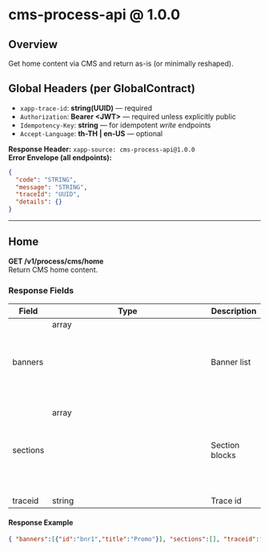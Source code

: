 # cms-process-api @ 1.0.0

## Overview
Get home content via CMS and return as-is (or minimally reshaped).

## Global Headers (per GlobalContract)
- `xapp-trace-id`: **string(UUID)** — required
- `Authorization`: **Bearer &lt;JWT&gt;** — required unless explicitly public
- `Idempotency-Key`: **string** — for idempotent *write* endpoints
- `Accept-Language`: **th-TH | en-US** — optional

**Response Header:** `xapp-source: cms-process-api@1.0.0`  
**Error Envelope (all endpoints):**
```json
{
  "code": "STRING",
  "message": "STRING",
  "traceId": "UUID",
  "details": {}
}
```

---
## Home
**GET /v1/process/cms/home**  
Return CMS home content.



### Response Fields
| Field | Type | Description |
|---|---|---|
| banners | array<object> | Banner list |
| sections | array<object> | Section blocks |
| traceid | string | Trace id |

#### Response Example
```json
{ "banners":[{"id":"bnr1","title":"Promo"}], "sections":[], "traceid":"1f3c..." }
```
